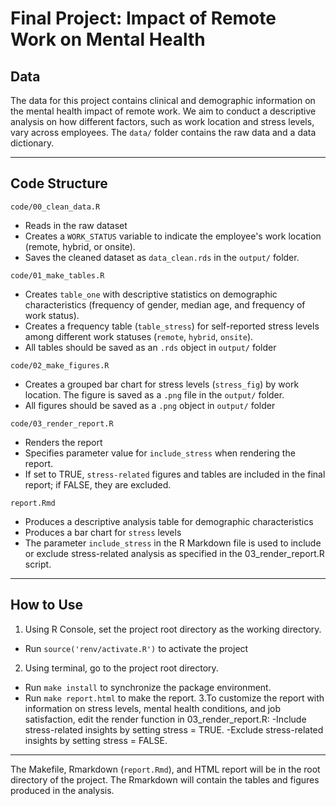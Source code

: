 
# Final Project: Impact of Remote Work on Mental Health

## Data
The data for this project contains clinical and demographic information on the mental health impact of remote work. We aim to conduct a descriptive analysis on how different factors, such as work location and stress levels, vary across employees. The `data/` folder contains the raw data and a data dictionary.

------------------------------------------------------------------------

## Code Structure

`code/00_clean_data.R`

  - Reads in the raw dataset
  - Creates a `WORK_STATUS` variable to indicate the employee's work location (remote, hybrid, or onsite).
  - Saves the cleaned dataset as `data_clean.rds` in the `output/` folder.

`code/01_make_tables.R`

  - Creates `table_one` with descriptive statistics on demographic characteristics (frequency of gender, median age, and frequency of work status).
  - Creates a frequency table (`table_stress`) for self-reported stress levels among different work statuses (`remote`, `hybrid`, `onsite`).
  - All tables should be saved as an `.rds` object in `output/` folder

`code/02_make_figures.R`

  - Creates a grouped bar chart for stress levels (`stress_fig`) by work location.
The figure is saved as a `.png` file in the `output/` folder.
  - All figures should be saved as a `.png` object in `output/` folder

`code/03_render_report.R`

  - Renders the report
  - Specifies parameter value for `include_stress` when rendering the report.
  - If set to TRUE, `stress-related` figures and tables are included in the final report; if FALSE, they are excluded.

`report.Rmd`

  - Produces a descriptive analysis table for demographic characteristics
  - Produces a bar chart for `stress` levels
  - The parameter `include_stress` in the R Markdown file is used to include or exclude stress-related analysis as specified in the 03_render_report.R script.
  
------------------------------------------------------------------------
## How to Use

1. Using R Console, set the project root directory as the working directory.
  - Run `source('renv/activate.R')` to activate the project
2. Using terminal, go to the project root directory.
  - Run `make install` to synchronize the package environment.
  - Run `make report.html` to make the report.
3.To customize the report with information on stress levels, mental health conditions, and job satisfaction, edit the render function in 03_render_report.R:
  -Include stress-related insights by setting stress = TRUE.
  -Exclude stress-related insights by setting stress = FALSE.
------------------------------------------------------------------------

 
The Makefile, Rmarkdown (`report.Rmd`), and HTML report will be in the root directory of the project. The Rmarkdown will contain the tables and figures produced in the analysis.
  




